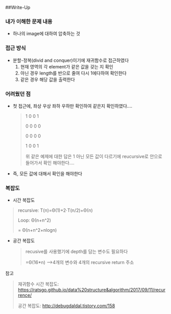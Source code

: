 ##Write-Up

### 내가 이해한 문제 내용

*  하나의 image에 대하여 압축하는 것

### 접근 방식

* 분할-정복(divid and conquer)이기에 재귀함수로 접근하였다
  1. 현재 영역의 각 element가 같은 값을 갖는 지 확인
  2. 아닌 경우 length를 반으로 줄여 다시 1에다하여 확인한다
  3. 같은 경우 해당 값을 출력한다

### 어려웠던 점

* 첫 접근에, 좌상 우상 좌하 우하만 확인하여 같은지 확인하였다....

  > 1 0 0 1
  >
  > 0 0 0 0
  >
  > 0 0 0 0
  >
  > 1 0 0 1
  >
  > 위 같은 예제에 대한 답은 1 아닌 모든 값이 다르기에 reucursive로 안으로 들어가서 확인 해야한다....

* 즉, 모든 값에 대해서 확인을 해야한다

### 복잡도

*  시간 복잡도

  > recursive: T(n)=Θ(1)+2⋅T(n/2)+Θ(n) 
  >
  > Loop: Θ(n+n^2)
  >
  > =  Θ(n+n^2+nlogn)

* 공간 복잡도

  	>recusive를 사용했기에 depth를 담는 변수도 필요하다
  	>
  	>=Θ(16*n) -->4개의 변수와 4개의 recursive return 주소



참고

> 재귀함수 시간 복잡도: https://ratsgo.github.io/data%20structure&algorithm/2017/09/11/recurrence/
>
> 공간 복잡도: http://debugdaldal.tistory.com/158




